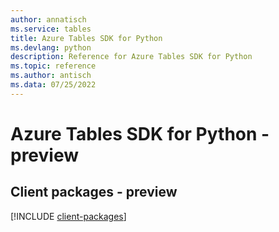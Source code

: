 ```yaml
---
author: annatisch
ms.service: tables
title: Azure Tables SDK for Python
ms.devlang: python
description: Reference for Azure Tables SDK for Python
ms.topic: reference
ms.author: antisch
ms.data: 07/25/2022
---
```

# Azure Tables SDK for Python - preview

## Client packages - preview
[!INCLUDE [client-packages](tables-client-index.md)]
